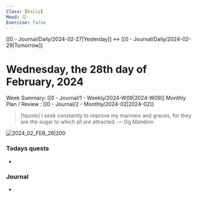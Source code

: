 ```yaml
---
Class: [Daily]
Mood: 😊
Exercise: false
---
```

[[0 - Journal/Daily/2024-02-27|Yesterday]] <-> [[0 - Journal/Daily/2024-02-29|Tomorrow]]

# Wednesday, the 28th day of February, 2024
Week Summary: [[0 - Journal/1 - Weekly/2024-W09|2024-W09]]
Monthly Plan / Review : [[0 - Journal/2 - Monthly/2024-02|2024-02]]
> [!quote] I seek constantly to improve my manners and graces, for they are the sugar to which all are attracted.
> — Og Mandino

![2024_02_FEB_28|200](https://actionforhappiness.org/sites/default/files/styles/daily_message_convo_overlay/public/AFH_ACTION_2024_02_FEB_28.png)
### Todays quests
- 
### Journal
- 